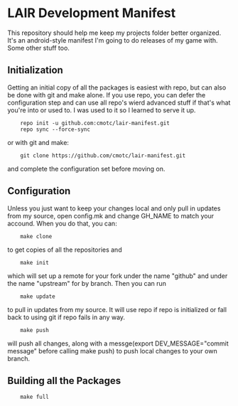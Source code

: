 LAIR Development Manifest
=========================
This repository should help me keep my projects folder better organized. It's
an android-style manifest I'm going to do releases of my game with. Some other
stuff too.


Initialization
--------------
Getting an initial copy of all the packages is easiest with repo, but can also
be done with git and make alone. If you use repo, you can defer the
configuration step and can use all repo's wierd advanced stuff if that's what
you're into or used to. I was used to it so I learned to serve it up.

        repo init -u github.com:cmotc/lair-manifest.git
        repo sync --force-sync

or with git and make:

        git clone https://github.com/cmotc/lair-manifest.git

and complete the configuration set before moving on.

Configuration
-------------
Unless you just want to keep your changes local and only pull in updates from
my source, open config.mk and change GH_NAME to match your accound. When you do
that, you can:

        make clone

to get copies of all the repositories and

        make init

which will set up a remote for your fork under the name "github" and under the
name "upstream" for by branch. Then you can run

        make update

to pull in updates from my source. It will use repo if repo is initialized or
fall back to using git if repo fails in any way.

        make push

will push all changes, along with a messge(export DEV_MESSAGE="commit message"
before calling make push) to push local changes to your own branch.

Building all the Packages
-------------------------

        make full

